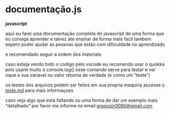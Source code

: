 # documentação.js
**javascript**
<p>aqui eu farei uma documentação completa do javascript de uma forma que eu consiga aprender e talvez ate ensinar de forma mais facil tambem espero poder ajudar as pessoas que estão com dificuldade no aprendizado</p>

e recomendado seguir a ordem dos materiais

caso esteja vendo todo o codigo pelo vscode eu recomendo usar o quokka pois usarei muito o console.log()
esse comando serve para testar e ver oque a sua variavel ou valor retorna de verdade (e como um "teste")

os testes dos arquivos podem ser feitos em sua propria maquina ascesse o [teste.md](D:\repositorios\documentação\documentação.js\basic\0_1-teste.md) para mais informaçoes

caso veja algo que esta faltando ou uma forma de dar um exemplo mais "detalhado" por favor me informe no email graovizir0090@gmail.com